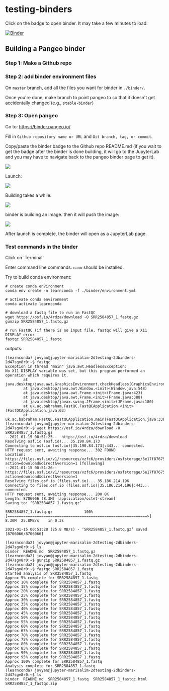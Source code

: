 # testing-binders

Click on the badge to open binder. It may take a few minutes to load:

[![Binder](https://binder.pangeo.io/badge_logo.svg)](https://binder.pangeo.io/v2/gh/marisalim/testing-binders/stable-binder)



## Building a Pangeo binder

### Step 1: Make a Github repo

### Step 2: add binder environment files

On `master` branch, add all the files you want for binder in `./binder/`.

Once you're done, make branch to point pangeo to so that it doesn't get accidentally changed (e.g., `stable-binder`)

### Step 3: Open pangeo

Go to: https://binder.pangeo.io/

Fill in `Github repository name or URL` and `Git branch, tag, or commit`. 

Copy/paste the binder badge to the Github repo README.md (if you wait to get the badge after the binder is done building, it will go to the JupyterLab and you may have to navigate back to the pangeo binder page to get it).

![](https://i.imgur.com/L8v0Zbm.png)

Launch:

![](https://i.imgur.com/HsOifLH.png)


Building takes a while:

![](https://i.imgur.com/Mb6dFqi.png)

binder is building an image. then it will push the image:

![](https://i.imgur.com/3WI7uvf.png)

After launch is complete, the binder will open as a JupyterLab page. 

### Test commands in the binder

Click on 'Terminal' 

Enter command line commands. `nano` should be installed. 

Try to build conda environment:

```
# create conda environment
conda env create -n learnconda -f ./binder/environment.yml

# activate conda environment
conda activate learnconda

# download a fastq file to run in FastQC
wget https://osf.io/4rdza/download -O SRR2584857_1.fastq.gz
gunzip SRR2584857_1.fastq.gz 

# run FastQC (if there is no input file, fastqc will give a X11 DISPLAY error
fastqc SRR2584857_1.fastq 
```

outputs:
```
(learnconda) jovyan@jupyter-marisalim-2dtesting-2dbinders-2d47sgv8r0:~$ fastqc
Exception in thread "main" java.awt.HeadlessException: 
No X11 DISPLAY variable was set, but this program performed an operation which requires it.
        at java.desktop/java.awt.GraphicsEnvironment.checkHeadless(GraphicsEnvironment.java:208)
        at java.desktop/java.awt.Window.<init>(Window.java:548)
        at java.desktop/java.awt.Frame.<init>(Frame.java:423)
        at java.desktop/java.awt.Frame.<init>(Frame.java:388)
        at java.desktop/javax.swing.JFrame.<init>(JFrame.java:180)
        at uk.ac.babraham.FastQC.FastQCApplication.<init>(FastQCApplication.java:63)
        at uk.ac.babraham.FastQC.FastQCApplication.main(FastQCApplication.java:338)
(learnconda) jovyan@jupyter-marisalim-2dtesting-2dbinders-2d47sgv8r0:~$ wget https://osf.io/4rdza/download -O SRR2584857_1.fastq.gz
--2021-01-15 00:51:25--  https://osf.io/4rdza/download
Resolving osf.io (osf.io)... 35.190.84.173
Connecting to osf.io (osf.io)|35.190.84.173|:443... connected.
HTTP request sent, awaiting response... 302 FOUND
Location: https://files.osf.io/v1/resources/vzfc6/providers/osfstorage/5e17f8767545840323fa2ec0?action=download&direct&version=1 [following]
--2021-01-15 00:51:26--  https://files.osf.io/v1/resources/vzfc6/providers/osfstorage/5e17f8767545840323fa2ec0?action=download&direct&version=1
Resolving files.osf.io (files.osf.io)... 35.186.214.196
Connecting to files.osf.io (files.osf.io)|35.186.214.196|:443... connected.
HTTP request sent, awaiting response... 200 OK
Length: 8706066 (8.3M) [application/octet-stream]
Saving to: ‘SRR2584857_1.fastq.gz’

SRR2584857_1.fastq.gz              100%[==============================================================>]   8.30M  25.8MB/s    in 0.3s    

2021-01-15 00:51:28 (25.8 MB/s) - ‘SRR2584857_1.fastq.gz’ saved [8706066/8706066]

(learnconda2) jovyan@jupyter-marisalim-2dtesting-2dbinders-2d47sgv8r0:~$ ls
binder  README.md  SRR2584857_1.fastq.gz
(learnconda2) jovyan@jupyter-marisalim-2dtesting-2dbinders-2d47sgv8r0:~$ gunzip SRR2584857_1.fastq.gz 
(learnconda2) jovyan@jupyter-marisalim-2dtesting-2dbinders-2d47sgv8r0:~$ fastqc SRR2584857_1.fastq 
Started analysis of SRR2584857_1.fastq
Approx 5% complete for SRR2584857_1.fastq
Approx 10% complete for SRR2584857_1.fastq
Approx 15% complete for SRR2584857_1.fastq
Approx 20% complete for SRR2584857_1.fastq
Approx 25% complete for SRR2584857_1.fastq
Approx 30% complete for SRR2584857_1.fastq
Approx 35% complete for SRR2584857_1.fastq
Approx 40% complete for SRR2584857_1.fastq
Approx 45% complete for SRR2584857_1.fastq
Approx 50% complete for SRR2584857_1.fastq
Approx 55% complete for SRR2584857_1.fastq
Approx 60% complete for SRR2584857_1.fastq
Approx 65% complete for SRR2584857_1.fastq
Approx 70% complete for SRR2584857_1.fastq
Approx 75% complete for SRR2584857_1.fastq
Approx 80% complete for SRR2584857_1.fastq
Approx 85% complete for SRR2584857_1.fastq
Approx 90% complete for SRR2584857_1.fastq
Approx 95% complete for SRR2584857_1.fastq
Approx 100% complete for SRR2584857_1.fastq
Analysis complete for SRR2584857_1.fastq
(learnconda) jovyan@jupyter-marisalim-2dtesting-2dbinders-2d47sgv8r0:~$ ls
binder  README.md  SRR2584857_1.fastq  SRR2584857_1_fastqc.html  SRR2584857_1_fastqc.zip
```







